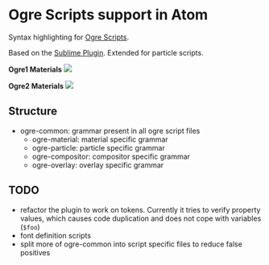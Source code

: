 # Ogre Scripts support in Atom

Syntax highlighting for [Ogre Scripts](http://www.ogre3d.org/docs/manual/manual_13.html#Scripts).

Based on the [Sublime Plugin](https://github.com/TheSHEEEP/ST-OgreScripts). Extended for particle scripts.

**Ogre1 Materials**
![](https://raw.githubusercontent.com/paroj/language-ogre-script/master/preview1.png)

**Ogre2 Materials**
![](https://raw.githubusercontent.com/paroj/language-ogre-script/master/preview2.png)

## Structure
* ogre-common: grammar present in all ogre script files
  * ogre-material: material specific grammar
  * ogre-particle: particle specific grammar
  * ogre-compositor: compositor specific grammar
  * ogre-overlay: overlay specific grammar

## TODO
* refactor the plugin to work on tokens. Currently it tries to verify property values, which causes code duplication and does not cope with variables (`$foo`)
* font definition scripts
* split more of ogre-common into script specific files to reduce false positives
